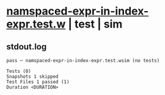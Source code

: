 # [namspaced-expr-in-index-expr.test.w](../../../../../tests/valid/namspaced-expr-in-index-expr.test.w) | test | sim

## stdout.log
```log
pass ─ namspaced-expr-in-index-expr.test.wsim (no tests)

Tests (0)
Snapshots 1 skipped
Test Files 1 passed (1)
Duration <DURATION>
```

